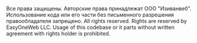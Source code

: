 Все права защищены. Авторские права принадлежат ООО "Изиванвеб". Использование кода или его части без письменного разрешения правообладателя запрещено.
All rights reserved. Rights are reserved by EasyOneWeb LLC. Usage of this codebase or it parts without written agreement with rights holder is prohibited.
